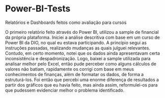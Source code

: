 # Power-BI-Tests
Relatórios e Dashboards feitos como avaliação para cursos

O primeiro relatório feito através do Power BI, utilizou a sample de financial da própria plataforma. 
Iniciei a análise descritiva com base em um curso de Power BI da DIO, no qual eu estava participando.
A princípio segui as instruções passadas, realizando mudanças as quais julguei relevantes.
Contudo, em certo momento, notei que os dados ainda apresentavam certa inconsistência e despadronização.
Logo, baixei a sample utilizada para analisar melhor pelo Excel, então pude perceber como alguns cálculos
de valores não batiam, rapidamente os corrigi com base em meus conhecimentos de finanças, além de
formatar os dados, de forma a estruturá-los.
Foi então que percebi uma enorme diferença de resultados a partir dos gráficos que eu havia feito, mas
ainda assim, reformulei-os para que pudessem evidenciar melhor o problema identificado.
